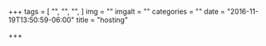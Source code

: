 +++
tags = [
  "",
  "",
  "",
]
img = ""
imgalt = ""
categories = ""
date = "2016-11-19T13:50:59-06:00"
title = "hosting"

+++

